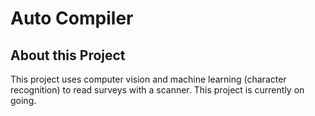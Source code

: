 # Auto Compiler 

## About this Project 
This project uses computer vision and machine learning (character recognition) to read surveys with a scanner. This project is currently on going.
